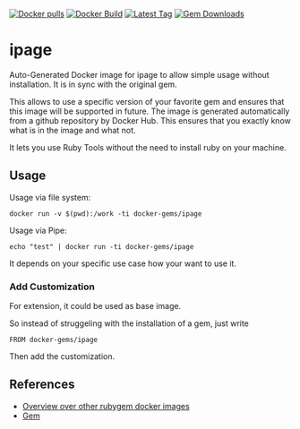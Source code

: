 [![Docker pulls](https://img.shields.io/docker/pulls/rubygem/ipage.svg)](https://hub.docker.com/r/rubygem/ipage/)
[![Docker Build](https://img.shields.io/docker/automated/rubygem/ipage.svg)](https://hub.docker.com/r/rubygem/ipage/)
[![Latest Tag](https://img.shields.io/github/tag/docker-rubygem/ipage.svg)](https://hub.docker.com/r/rubygem/ipage/)
[![Gem Downloads](https://img.shields.io/gem/dt/ipage.svg)](https://rubygems.org/gems/ipage/)
# ipage

Auto-Generated Docker image for ipage to allow simple usage without installation.
It is in sync with the original gem.

This allows to use a specific version of your favorite gem and ensures that this image will be supported in future.
The image is generated automatically from a github repository by Docker Hub.
This ensures that you exactly know what is in the image and what not.

It lets you use Ruby Tools without the need to install ruby on your machine.

## Usage

Usage via file system:

`docker run -v $(pwd):/work -ti docker-gems/ipage`

Usage via Pipe:

`echo "test" | docker run -ti docker-gems/ipage`

It depends on your specific use case how your want to use it.

### Add Customization

For extension, it could be used as base image.

So instead of struggeling with the installation of a gem, just write

`FROM docker-gems/ipage`

Then add the customization.

## References

 - [Overview over other rubygem docker images](https://github.com/thinkbot/docker-rubygem)
 - [Gem](https://rubygems.org/gems/ipage/)
